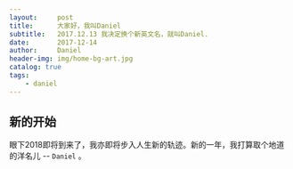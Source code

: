 ```yaml
---
layout:     post
title:      大家好，我叫Daniel
subtitle:   2017.12.13 我决定换个新英文名，就叫Daniel.
date:       2017-12-14
author:     Daniel
header-img: img/home-bg-art.jpg
catalog: true
tags:
    - daniel
---
```



## 新的开始

眼下2018即将到来了，我亦即将步入人生新的轨迹。新的一年，我打算取个地道的洋名儿 -- `Daniel` 。